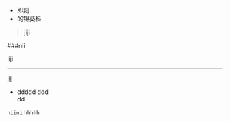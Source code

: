 + 即刻
+ 的锦葵科
> jiji

###nii

iiji

---------------

[jii](www.baidu.com)

* ddddd
ddd  
dd

```niini``` 
 `hhhhh`

